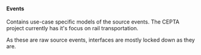 #### Events

Contains use-case specific models of the source events. 
The CEPTA project currently has it's focus on rail transportation.

As these are raw source events, interfaces are mostly locked down as they are.